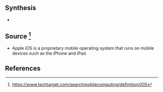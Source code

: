 ## Synthesis
- 
## Source [^1]
- Apple iOS is a proprietary mobile operating system that runs on mobile devices such as the iPhone and iPad.
## References

[^1]: https://www.techtarget.com/searchmobilecomputing/definition/iOS